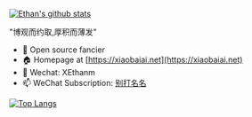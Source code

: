[![Ethan's github stats](https://github-readme-stats.vercel.app/api?username=yicm&count_private=true&show_icons=true&theme=radical)](https://github.com/anuraghazra/github-readme-stats)

"博观而约取,厚积而薄发"

- 🌱 Open source fancier
- 🏠 Homepage at [https://xiaobaiai.net](https://xiaobaiai.net)
- 💬 Wechat: XEthanm
- 📫 WeChat Subscription: [别打名名](https://raw.githubusercontent.com/yicm/yicm/master/biedamingming.png)

[![Top Langs](https://github-readme-stats.vercel.app/api/top-langs/?username=yicm&hide=html&layout=compact)](https://github.com/yicm)

<!--
**yicm/yicm** is a ✨ _special_ ✨ repository because its `README.md` (this file) appears on your GitHub profile.

Here are some ideas to get you started:

- 🔭 I’m currently working on ...
- 🌱 I’m currently learning ...
- 👯 I’m looking to collaborate on ...
- 🤔 I’m looking for help with ...
- 💬 Ask me about ...
- 📫 How to reach me: ...
- 😄 Pronouns: ...
- ⚡ Fun fact: ...
-->
